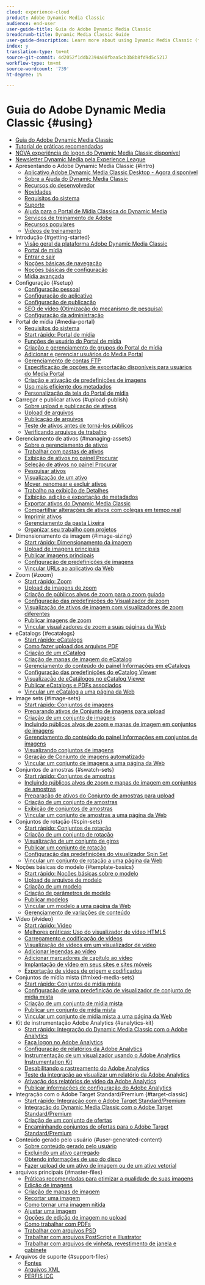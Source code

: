 ```yaml
---
cloud: experience-cloud
product: Adobe Dynamic Media Classic
audience: end-user
user-guide-title: Guia do Adobe Dynamic Media Classic
breadcrumb-title: Dynamic Media Classic Guide
user-guide-description: Learn more about using Dynamic Media Classic (formerly known as Scene7)
index: y
translation-type: tm+mt
source-git-commit: 4d2052f1ddb2394a08fbaa5cb3b8b8fd9d5c5217
workflow-type: tm+mt
source-wordcount: '739'
ht-degree: 1%

---
```



# Guia do Adobe Dynamic Media Classic {#using}

+ [Guia do Adobe Dynamic Media Classic](home.md)
+ [Tutorial de práticas recomendadas](https://docs.adobe.com/content/help/en/experience-manager-learn/dynamic-media-classic-tutorial/overview.html)
+ [NOVA experiência de logon do Dynamic Media Classic disponível](new-ui-2020.md)
+ [Newsletter Dynamic Media pela Experience League](dynamic-media-newsletter.md)
+ Apresentando o Adobe Dynamic Media Classic {#intro}
   + [Aplicativo Adobe Dynamic Media Classic Desktop - Agora disponível](dynamic-media-classic-desktop-app.md)
   + [Sobre a Ajuda do Dynamic Media Classic](introduction.md)
   + [Recursos do desenvolvedor](developer-resources.md)
   + [Novidades](whats-new.md)
   + [Requisitos do sistema](system-requirements.md)
   + [Suporte](support.md)
   + [Ajuda para o Portal de Mídia Clássica do Dynamic Media](help-dmc-media-portal.md)
   + [Serviços de treinamento de Adobe](training-services.md)
   + [Recursos populares](popular-resources.md)
   + [Vídeos de treinamento](training-videos.md)
+ Introdução {#getting-started}
   + [Visão geral da plataforma Adobe Dynamic Media Classic](dmc-platform-overview.md)
   + [Portal de mídia](media-portal.md)
   + [Entrar e sair](signing-out.md)
   + [Noções básicas de navegação](navigation-basics.md)
   + [Noções básicas de configuração](setup-basics.md)
   + [Mídia avançada](rich-media.md)
+ Configuração {#setup}
   + [Configuração pessoal](personal-setup.md)
   + [Configuração do aplicativo](application-setup.md)
   + [Configuração de publicação](publish-setup.md)
   + [SEO de vídeo (Otimização do mecanismo de pesquisa)](video-seo-search-engine-optimization.md)
   + [Configuração da administração](administration-setup.md)
+ Portal de mídia {#media-portal}
   + [Requisitos do sistema](system-requirements-1.md)
   + [Start rápido: Portal de mídia](quick-start-media-portal-administration.md)
   + [Funções de usuário do Portal de mídia](media-portal-user-roles.md)
   + [Criação e gerenciamento de grupos do Portal de mídia](creating-media-portal-groups.md)
   + [Adicionar e gerenciar usuários do Media Portal](adding-media-portal-users.md)
   + [Gerenciamento de contas FTP](ftp-accounts.md)
   + [Especificação de opções de exportação disponíveis para usuários do Media Portal](specifying-export-options-available-media.md)
   + [Criação e ativação de predefinições de imagens](creating-enabling-image-presets.md)
   + [Uso mais eficiente dos metadados](making-efficient-metadata.md)
   + [Personalização da tela do Portal de mídia](customizing-media-portal-screen.md)
+ Carregar e publicar ativos {#upload-publish}
   + [Sobre upload e publicação de ativos](about-asset-upload-publish.md)
   + [Upload de arquivos](uploading-files.md)
   + [Publicação de arquivos ](publishing-files.md)
   + [Teste de ativos antes de torná-los públicos](testing-assets-making-them-public.md)
   + [Verificando arquivos de trabalho](checking-job-files.md)
+ Gerenciamento de ativos {#managing-assets}
   + [Sobre o gerenciamento de ativos](about-managing-assets.md)
   + [Trabalhar com pastas de ativos](asset-folders.md)
   + [Exibição de ativos no painel Procurar](viewing-assets-browse-panel.md)
   + [Seleção de ativos no painel Procurar](selecting-assets-browse-panel.md)
   + [Pesquisar ativos](searching-assets.md)
   + [Visualização de um ativo](previewing-asset.md)
   + [Mover, renomear e excluir ativos](moving-renaming-deleting-assets.md)
   + [Trabalho na exibição de Detalhes ](detail-view.md)
   + [Exibição, adição e exportação de metadados](viewing-adding-exporting-metadata.md)
   + [Exportar ativos do Dynamic Media Classic](exporting-assets-from-dmc.md)
   + [Compartilhar alterações de ativos com colegas em tempo real](sharing-asset-changes-peers-real.md)
   + [Imprimir ativos](printing-assets.md)
   + [Gerenciamento da pasta Lixeira](trash-folder.md)
   + [Organizar seu trabalho com projetos](organizing-projects.md)
+ Dimensionamento da imagem {#image-sizing}
   + [Start rápido: Dimensionamento da imagem](quick-start-image-sizing.md)
   + [Upload de imagens principais](uploading-master-images.md)
   + [Publicar imagens principais](publishing-master-images.md)
   + [Configuração de predefinições de imagens](setting-image-presets.md)
   + [Vincular URLs ao aplicativo da Web](linking-urls-web-application.md)
+ Zoom {#zoom}
   + [Start rápido: Zoom](quick-start-zoom.md)
   + [Upload de imagens de zoom](uploading-zoom-images.md)
   + [Criação de públicos alvos de zoom para o zoom guiado](creating-zoom-targets-guided-zoom.md)
   + [Configuração das predefinições do Visualizador de zoom](setting-zoom-viewer-presets.md)
   + [Visualização de ativos de imagem com visualizadores de zoom diferentes](previewing-image-assets-different-zoom.md)
   + [Publicar imagens de zoom](publishing-zoom-images.md)
   + [Vincular visualizadores de zoom a suas páginas da Web](linking-zoom-viewers-web-pages.md)
+ eCatalogs {#ecatalogs}
   + [Start rápido: eCatalogs](quick-start-ecatalog.md)
   + [Como fazer upload dos arquivos PDF](uploading-pdf-files.md)
   + [Criação de um eCatalog](creating-ecatalog.md)
   + [Criação de mapas de imagem do eCatalog](creating-ecatalog-image-maps.md)
   + [Gerenciamento do conteúdo do painel Informações em eCatalogs](info-panel-content.md)
   + [Configuração das predefinições do eCatalog Viewer](setting-ecatalog-viewer-presets.md)
   + [Visualização de eCatálogos no eCatalog Viewer](previewing-ecatalogs-ecatalog-viewer.md)
   + [Publicar eCatalogs e PDFs associados](publishing-ecatalogs-associated-pdfs.md)
   + [Vincular um eCatalog a uma página da Web](linking-ecatalog-web-page.md)
+ Image sets {#image-sets}
   + [Start rápido: Conjuntos de imagens](quick-start-image-sets.md)
   + [Preparando ativos de Conjunto de imagens para upload](preparing-image-set-assets-upload.md)
   + [Criação de um conjunto de imagens](creating-image-set.md)
   + [Incluindo públicos alvos de zoom e mapas de imagem em conjuntos de imagens](including-zoom-targets-image-maps.md)
   + [Gerenciamento do conteúdo do painel Informações em conjuntos de imagens](info-panel-content-1.md)
   + [Visualizando conjuntos de imagens](viewing-image-sets.md)
   + [Geração de Conjunto de imagens automatizado](automated-image-set-generation.md)
   + [Vincular um conjunto de imagens a uma página da Web](linking-image-set-web-page.md)
+ Conjuntos de amostras {#swatch-sets}
   + [Start rápido: Conjuntos de amostras](quick-start-swatch-sets.md)
   + [Incluindo públicos alvos de zoom e mapas de imagem em conjuntos de amostras](including-zoom-targets-image-maps-1.md)
   + [Preparação de ativos do Conjunto de amostras para upload](preparing-swatch-set-assets-upload.md)
   + [Criação de um conjunto de amostras](creating-swatch-set.md)
   + [Exibição de conjuntos de amostras](viewing-swatch-sets.md)
   + [Vincular um conjunto de amostras a uma página da Web](linking-swatch-set-web-page.md)
+ Conjuntos de rotação {#spin-sets}
   + [Start rápido: Conjuntos de rotação](quick-start-spin-sets.md)
   + [Criação de um conjunto de rotação](creating-spin-set.md)
   + [Visualização de um conjunto de giros](previewing-spin-set.md)
   + [Publicar um conjunto de rotação](publishing-spin-set.md)
   + [Configuração das predefinições do visualizador Spin Set](setting-spin-set-viewer-presets.md)
   + [Vincular um conjunto de rotação a uma página da Web](linking-spin-set-web-page.md)
+ Noções básicas do modelo {#template-basics}
   + [Start rápido: Noções básicas sobre o modelo](quick-start-template-basics.md)
   + [Upload de arquivos de modelo](uploading-template-files.md)
   + [Criação de um modelo](creating-template.md)
   + [Criação de parâmetros de modelo](creating-template-parameters.md)
   + [Publicar modelos](publishing-templates.md)
   + [Vincular um modelo a uma página da Web](linking-template-web-page.md)
   + [Gerenciamento de variações de conteúdo](content-variations.md)
+ Vídeo {#video}
   + [Start rápido: Vídeo](quick-start-video.md)
   + [Melhores práticas: Uso do visualizador de vídeo HTML5](best-practice-using-html5-video.md)
   + [Carregamento e codificação de vídeos](uploading-encoding-videos.md)
   + [Visualização de vídeos em um visualizador de vídeo](previewing-videos-video-viewer.md)
   + [Adicionar legendas ao vídeo](adding-captions-video.md)
   + [Adicionar marcadores de capítulo ao vídeo](adding-chapter-markers-video.md)
   + [Implantação de vídeo em seus sites e sites móveis](deploying-video-websites-mobile-sites.md)
   + [Exportação de vídeos de origem e codificados](exporting-source-encoded-videos.md)
+ Conjuntos de mídia mista {#mixed-media-sets}
   + [Start rápido: Conjuntos de mídia mista](quick-start-mixed-media-sets.md)
   + [Configuração de uma predefinição de visualizador de conjunto de mídia mista](setting-mixed-media-set-viewer.md)
   + [Criação de um conjunto de mídia mista](creating-mixed-media-set.md)
   + [Publicar um conjunto de mídia mista](publishing-mixed-media-set.md)
   + [Vincular um conjunto de mídia mista a uma página da Web](linking-mixed-media-set-web.md)
+ Kit de instrumentação Adobe Analytics {#analytics-kit}
   + [Start rápido: Integração do Dynamic Media Classic com o Adobe Analytics](quick-start-integrating-dmc-analytics.md)
   + [Faça logon no Adobe Analytics](log-analytics.md)
   + [Configuração de relatórios da Adobe Analytics](configuring-analytics-reports.md)
   + [Instrumentação de um visualizador usando o Adobe Analytics Instrumentation Kit](instrumenting-viewer-using-analytics-instrumentation.md)
   + [Desabilitando o rastreamento do Adobe Analytics](disabling-analytics-tracking.md)
   + [Teste da integração ao visualizar um relatório da Adobe Analytics](testing-integration-viewing-analytics-report.md)
   + [Ativação dos relatórios de vídeo da Adobe Analytics](enabling-analytics-video-reports.md)
   + [Publicar informações de configuração do Adobe Analytics](publishing-analytics-configuration-information.md)
+ Integração com o Adobe Target Standard/Premium {#target-classic}
   + [Start rápido: Integração com o Adobe Target Standard/Premium](quick-start-target-integration.md)
   + [Integração do Dynamic Media Classic com o Adobe Target Standard/Premium](integrating-dmc-with-target.md)
   + [Criação de um conjunto de ofertas](creating-offer-set.md)
   + [Encaminhando conjuntos de ofertas para o Adobe Target Standard/Premium](pushing-offer-sets-target.md)
+ Conteúdo gerado pelo usuário {#user-generated-content}
   + [Sobre conteúdo gerado pelo usuário](about-ugc.md)
   + [Excluindo um ativo carregado](deleting-uploaded-asset.md)
   + [Obtendo informações de uso do disco](getting-disk-usage-information.md)
   + [Fazer upload de um ativo de imagem ou de um ativo vetorial](uploading-image-asset-or-vector.md)
+ arquivos principais {#master-files}
   + [Práticas recomendadas para otimizar a qualidade de suas imagens](best-practices-optimizing-quality-images.md)
   + [Edição de imagens](editing-images.md)
   + [Criação de mapas de imagem](creating-image-maps.md)
   + [Recortar uma imagem](cropping-image.md)
   + [Como tornar uma imagem nítida](sharpening-image.md)
   + [Ajustar uma imagem](adjusting-image.md)
   + [Opções de edição de imagem no upload](image-editing-options-upload.md)
   + [Como trabalhar com PDFs](pdfs.md)
   + [Trabalhar com arquivos PSD ](psd-files.md)
   + [Trabalhar com arquivos PostScript e Illustrator](postscript-illustrator-files.md)
   + [Trabalhar com arquivos de vinheta, revestimento de janela e gabinete](vignette-window-covering-cabinet-files.md)
+ Arquivos de suporte {#support-files}
   + [Fontes](fonts.md)
   + [Arquivos XML](xml-files.md)
   + [PERFIS ICC](icc-profiles.md)
